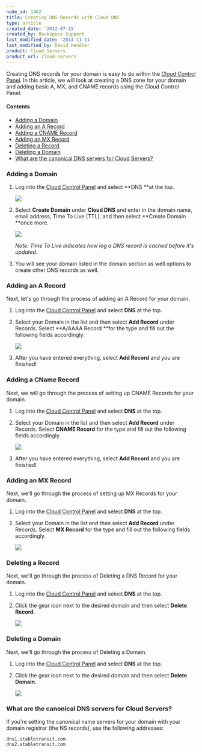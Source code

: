 ```yaml
---
node_id: 1462
title: Creating DNS Records with Cloud DNS
type: article
created_date: '2012-07-15'
created_by: Rackspace Support
last_modified_date: '2014-11-11'
last_modified_by: David Hendler
product: Cloud Servers
product_url: cloud-servers
---
```


Creating DNS records for your domain is easy to do within the [Cloud
Control Panel](https://mycloud.rackspace.com). In this article, we will
look at creating a DNS zone for your domain and adding basic A, MX, and
CNAME records using the Cloud Control Panel.

#### Contents

-   [Adding a Domain](#A)
-   [Adding an A Record](#B)
-   [Adding a CNAME Record](#C)
-   [Adding an MX Record](#D)
-   [Deleting a Record](#E)
-   [Deleting a Domain](#F)
-   [What are the canonical DNS servers for Cloud Servers?](#G)

### Adding a Domain

1.  Log into the [Cloud Control Panel](https://mycloud.rackspace.com)
    and select **DNS **at the top.

    ![](http://c15154024.r24.cf2.rackcdn.com/1.png)

2.  Select **Create Domain** under **Cloud DNS** and enter in the domain
    name, email address, Time To Live (TTL), and then select **Create
    Domain **once more.

    ![](http://c15154024.r24.cf2.rackcdn.com/2.png)

    *Note: Time To Live indicates how log a DNS record is cached before
    it's updated.*

3.  You will see your domain listed in the domain section as well
    options to create other DNS records as well.

### Adding an A Record

Next, let's go through the process of adding an A Record for your
domain.

1.  Log into the [Cloud Control
    Panel](https://mycloud.rackspace.com) and select **DNS** at the top.
2.  Select your Domain in the list and then select **Add Record**
    under Records. Select **A/AAAA Record **for the type and fill out
    the following fields accordingly.

    ![](http://c15154024.r24.cf2.rackcdn.com/3.png)

3.  After you have entered everything, select **Add Record** and you are
    finished!

### Adding a CName Record

Next, we will go through the process of setting up CNAME Records for
your domain.

1.  Log into the [Cloud Control
    Panel](https://mycloud.rackspace.com) and select **DNS** at the top.
2.  Select your Domain in the list and then select **Add
    Record** under Records. Select **CNAME Record** for the type and
    fill out the following fields accordingly.

    ![](http://c15154024.r24.cf2.rackcdn.com/4.png)

3.  After you have entered everything, select **Add Record** and you are
    finished!

### Adding an MX Record

Next, we'll go through the process of setting up MX Records for your
domain.

1.  Log into the [Cloud Control
    Panel](https://mycloud.rackspace.com) and select **DNS** at the top.
2.  Select your Domain in the list and then select **Add
    Record** under Records. Select **MX Record** for the type and fill
    out the following fields accordingly.

    ![](http://c15154024.r24.cf2.rackcdn.com/5.png)

### Deleting a Record

Next, we'll go through the process of Deleting a DNS Record for your
domain.

1.  Log into the [Cloud Control
    Panel](https://mycloud.rackspace.com) and select **DNS** at the top.
2.  Click the gear icon next to the desired domain and then select
    **Delete Record**.

    ![](http://c15154024.r24.cf2.rackcdn.com/6.png)

### Deleting a Domain

Next, we'll go through the process of Deleting a Domain.

1.  Log into the [Cloud Control
    Panel](https://mycloud.rackspace.com) and select **DNS** at the top.
2.  Click the gear icon next to the desired domain and then
    select **Delete Domain**.

    ![](http://c15154024.r24.cf2.rackcdn.com/7.png)

### What are the canonical DNS servers for Cloud Servers?

If you're setting the canonical name servers for your domain with your
domain registrar (the NS records), use the following addresses:

    dns1.stabletransit.com
    dns2.stabletransit.com

